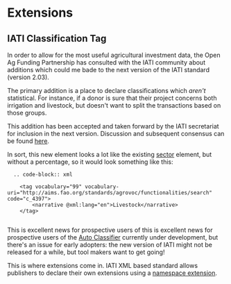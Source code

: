 # Extensions

## IATI Classification Tag

In order to allow for the most useful agricultural investment data, the Open Ag Funding Partnership has consulted with the IATI community about additions which could me bade to the next version of the IATI standard (version 2.03).

The primary addition is a place to declare classifications which _aren't_ statistical. For instance, if a donor is sure that their project concerns both irrigation and livestock, but doesn't want to split the transactions based on those groups.

This addition has been accepted and taken forward by the IATI secretariat for inclusion in the next version. Discussion and subsequent consensus can be found [here](discuss_link).

In sort, this new element looks a lot like the existing [sector](http://iatistandard.org/202/activity-standard/iati-activities/iati-activity/sector/) element, but without a percentage, so it would look something like this:

```eval_rst
  .. code-block:: xml

    <tag vocabulary="99" vocabulary-uri="http://aims.fao.org/standards/agrovoc/functionalities/search" code="c_4397">
        <narrative @xml:lang="en">Livestock</narrative>
    </tag>


```

This is excellent news for prospective users of this is excellent news for prospective users of the [Auto Classifier](http://pndblog.typepad.com/pndblog/2017/08/two-new-data-tools-for-the-open-ag-sector.html) currently under development, but there's an issue for early adopters: the new version of IATI might not be released for a while, but tool makers want to get going!

This is where extensions come in. IATI XML based standard allows publishers to declare their own extensions using a [namespace extension](http://iatistandard.org/202/namespaces-extensions/).
